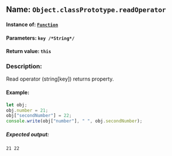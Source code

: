 ## Name: `Object.classPrototype.readOperator`

#### Instance of: [`Function`](Function.md)

#### Parameters: `key /*String*/`

#### Return value: `this`

### Description:

Read operator (string[key]) returns property.

#### Example:

```js
let obj;
obj.number = 21;
obj["secondNumber"] = 22;
console.write(obj["number"], " ", obj.secondNumber);
```

##### Expected output:

```
21 22
```

